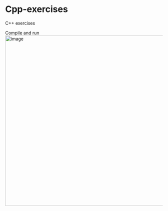 # Cpp-exercises
C++ exercises

Compile and run
<img width="544" alt="image" src="https://user-images.githubusercontent.com/59338779/116813257-df774f80-ab4a-11eb-86a4-add2fcdcbdca.png">

